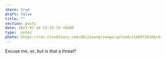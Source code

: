 ```yaml
---
share: true
draft: false
title: ""
section: posts
date: 2023-07-18 23:35:19 +0200
type: _notes
photo: https://res.cloudinary.com/dbi2zounq/image/upload/v1689716108/d4fh9gzt47urtbzdahes.jpg
---
```


Excuse me, sir, but is that a threat?
